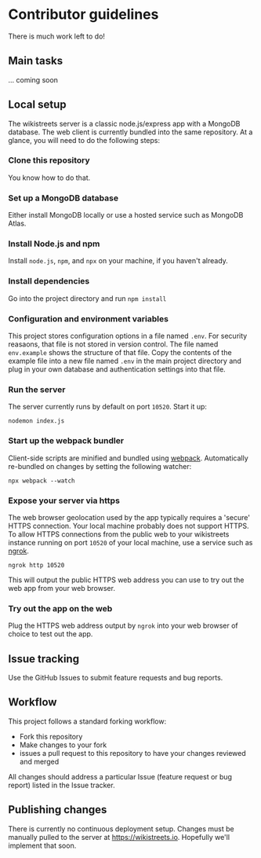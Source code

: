 # Contributor guidelines

There is much work left to do!

## Main tasks

... coming soon

## Local setup

The wikistreets server is a classic node.js/express app with a MongoDB database. The web client is currently bundled into the same repository. At a glance, you will need to do the following steps:

### Clone this repository

You know how to do that.

### Set up a MongoDB database

Either install MongoDB locally or use a hosted service such as MongoDB Atlas.

### Install Node.js and npm

Install `node.js`, `npm`, and `npx` on your machine, if you haven't already.

### Install dependencies

Go into the project directory and run `npm install`

### Configuration and environment variables

This project stores configuration options in a file named `.env`. For security reasaons, that file is not stored in version control. The file named `env.example` shows the structure of that file. Copy the contents of the example file into a new file named `.env` in the main project directory and plug in your own database and authentication settings into that file.

### Run the server

The server currently runs by default on port `10520`. Start it up:

```
nodemon index.js
```

### Start up the webpack bundler

Client-side scripts are minified and bundled using [webpack](https://webpack.js.org/). Automatically re-bundled on changes by setting the following watcher:

```
npx webpack --watch
```

### Expose your server via https

The web browser geolocation used by the app typically requires a 'secure' HTTPS connection. Your local machine probably does not support HTTPS. To allow HTTPS connections from the public web to your wikistreets instance running on port `10520` of your local machine, use a service such as [ngrok](https://ngrok.com/).

```
ngrok http 10520
```

This will output the public HTTPS web address you can use to try out the web app from your web browser.

### Try out the app on the web

Plug the HTTPS web address output by `ngrok` into your web browser of choice to test out the app.

## Issue tracking

Use the GitHub Issues to submit feature requests and bug reports.

## Workflow

This project follows a standard forking workflow:

- Fork this repository
- Make changes to your fork
- issues a pull request to this repository to have your changes reviewed and merged

All changes should address a particular Issue (feature request or bug report) listed in the Issue tracker.

## Publishing changes

There is currently no continuous deployment setup. Changes must be manually pulled to the server at https://wikistreets.io. Hopefully we'll implement that soon.
